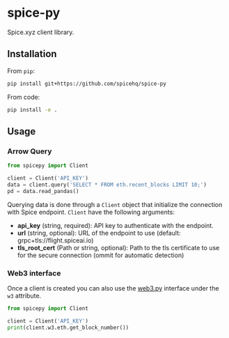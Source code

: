 # spice-py

Spice.xyz client library.

## Installation

From `pip`:

```bash
pip install git+https://github.com/spicehq/spice-py
```

From code:

```bash
pip install -e .
```

## Usage

### Arrow Query

```python
from spicepy import Client

client = Client('API_KEY')
data = client.query('SELECT * FROM eth.recent_blocks LIMIT 10;')
pd = data.read_pandas()
```

Querying data is done through a `Client` object that initialize the connection with Spice endpoint. `Client` have the following arguments:

- **api_key** (string, required): API key to authenticate with the endpoint.
- **url** (string, optional): URL of the endpoint to use (default: grpc+tls://flight.spiceai.io)
- **tls_root_cert** (Path or string, optional): Path to the tls certificate to use for the secure connection (ommit for automatic detection)

### Web3 interface

Once a client is created you can also use the [web3.py](https://web3py.readthedocs.io) interface under the `w3` attribute.

```python
from spicepy import Client

client = Client('API_KEY')
print(client.w3.eth.get_block_number())
```
